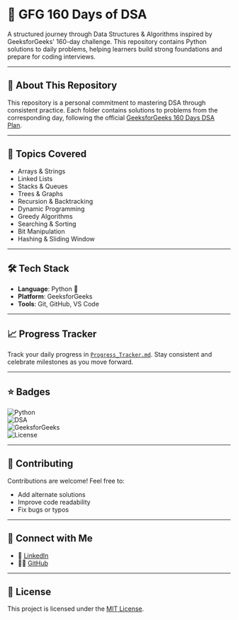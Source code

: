 # 📘 GFG 160 Days of DSA




A structured journey through Data Structures & Algorithms inspired by GeeksforGeeks' 160-day challenge. This repository contains Python solutions to daily problems, helping learners build strong foundations and prepare for coding interviews.

---

## 🧠 About This Repository

This repository is a personal commitment to mastering DSA through consistent practice. Each folder contains solutions to problems from the corresponding day, following the official [GeeksforGeeks 160 Days DSA Plan](https://www.geeksforgeeks.org/160-days-dsa-challenge/).

---

## 📌 Topics Covered

- Arrays & Strings  
- Linked Lists  
- Stacks & Queues  
- Trees & Graphs  
- Recursion & Backtracking  
- Dynamic Programming  
- Greedy Algorithms  
- Searching & Sorting  
- Bit Manipulation  
- Hashing & Sliding Window

---

## 🛠️ Tech Stack

- **Language**: Python 🐍  
- **Platform**: GeeksforGeeks  
- **Tools**: Git, GitHub, VS Code

---

## 📈 Progress Tracker

Track your daily progress in [`Progress_Tracker.md`](./Progress_Tracker.md). Stay consistent and celebrate milestones as you move forward.

---

## ⭐ Badges

![Python](https://img.shields.io/badge/Python-3.x-blue.svg)  
![DSA](https://img.shields.io/badge/Data%20Structures%20%26%20Algorithms-160%20Days-green)  
![GeeksforGeeks](https://img.shields.io/badge/GeeksforGeeks-Challenge-brightgreen)  
![License](https://img.shields.io/badge/License-MIT-yellow.svg)

---

## 🙌 Contributing

Contributions are welcome! Feel free to:
- Add alternate solutions
- Improve code readability
- Fix bugs or typos

---

## 📣 Connect with Me

- 💼 [LinkedIn](https://www.linkedin.com/in/shriram-lahane-12b692385/)
- 🧑‍💻 [GitHub](https://github.com/shriram7057)

---

## 📄 License

This project is licensed under the [MIT License](./LICENSE).
